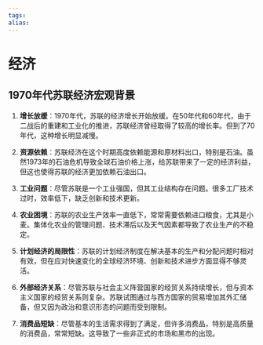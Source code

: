 ```yaml
---
tags: 
alias:
---
```


# 经济
## 1970年代苏联经济宏观背景
1. **增长放缓**：1970年代，苏联的经济增长开始放缓。在50年代和60年代，由于二战后的重建和工业化的推进，苏联经济曾经取得了较高的增长率。但到了70年代，这种增长明显减慢。
    
2. **资源依赖**：苏联经济在这个时期高度依赖能源和原材料出口，特别是石油。虽然1973年的石油危机导致全球石油价格上涨，给苏联带来了一定的经济利益，但这也使得苏联的经济更加依赖石油出口。
    
3. **工业问题**：尽管苏联是一个工业强国，但其工业结构存在问题。很多工厂技术过时，效率低下，缺乏创新和技术更新。
    
4. **农业困境**：苏联的农业生产效率一直低下，常常需要依赖进口粮食，尤其是小麦。集体化农业的管理问题、技术滞后以及天气因素都导致了农业生产的不稳定。
    
5. **计划经济的局限性**：苏联的计划经济制度在解决基本的生产和分配问题时相对有效，但在应对快速变化的全球经济环境、创新和技术进步方面显得不够灵活。
    
6. **外部经济关系**：尽管苏联与社会主义阵营国家的经贸关系持续增长，但与资本主义国家的经贸关系则复杂。苏联试图通过与西方国家的贸易增加其外汇储备，但又因为政治和意识形态的问题而受到限制。
    
7. **消费品短缺**：尽管基本的生活需求得到了满足，但许多消费品，特别是高质量的消费品，常常短缺。这导致了一些非正式的市场和黑市的出现。


